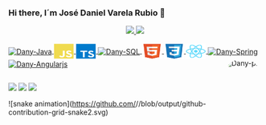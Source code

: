 ### Hi there, I´m José Daniel Varela Rubio 👋

<div align="center">
  <a href="https://github.com/Daniel2104">
  <img height="180em" src="https://github-readme-stats.vercel.app/api?username=Daniel2104&show_icons=true&theme=dracula&include_all_commits=true&count_private=true"/>
  <img height="180em" src="https://github-readme-stats.vercel.app/api/top-langs/?username=Daniel2104&layout=compact&langs_count=7&theme=dracula"/>
</div>

  <div style="display: inline_block"><br>
  
  <img align="center" alt="Dany-Java" height="30" width="40" src="https://cdn.jsdelivr.net/gh/devicons/devicon/icons/java/java-original.svg" />
  <img align="center" alt="Dany-Js" height="30" width="40" src="https://raw.githubusercontent.com/devicons/devicon/master/icons/javascript/javascript-plain.svg">
  <img align="center" alt="Dany-Ts" height="30" width="40" src="https://raw.githubusercontent.com/devicons/devicon/master/icons/typescript/typescript-plain.svg">
  <img align="center" alt="Dany-SQL" height="30" width="40" src="https://cdn.jsdelivr.net/gh/devicons/devicon/icons/mysql/mysql-original-wordmark.svg" />
  <img align="center" alt="Dany-HTML" height="30" width="40" src="https://raw.githubusercontent.com/devicons/devicon/master/icons/html5/html5-original.svg">
  <img align="center" alt="Dany-CSS" height="30" width="40" src="https://raw.githubusercontent.com/devicons/devicon/master/icons/css3/css3-original.svg">
  <img align="center" alt="Dany-React" height="30" width="40" src="https://raw.githubusercontent.com/devicons/devicon/master/icons/react/react-original.svg">
  <img align="center" alt="Dany-Spring" height="30" width="40" src="https://cdn.jsdelivr.net/gh/devicons/devicon/icons/spring/spring-original-wordmark.svg" />
  <img align="center" alt="Dany-Angularjs" height="30" width="40" src="https://cdn.jsdelivr.net/gh/devicons/devicon/icons/angularjs/angularjs-original.svg" />
 
                 
  <img align="right" alt="Dany-pic" height="150" style="border-radius:50px;" src="https://avatars.githubusercontent.com/u/87034629?v=4">
</div>
  
   ##
 
<div> 
 
  <a href="https://www.instagram.com/danielvarela21/" target="_blank"><img src="https://img.shields.io/badge/-Instagram-%23E4405F?style=for-the-badge&logo=instagram&logoColor=white" target="_blank"></a>
  <a href = "mailto:jose.varela8404@alumnos.udg.mx"><img src="https://img.shields.io/badge/-Gmail-%23333?style=for-the-badge&logo=gmail&logoColor=white" target="_blank"></a>
  <a href="https://www.linkedin.com/in/daniel-varela-rubio/" target="_blank"><img src="https://img.shields.io/badge/-LinkedIn-%230077B5?style=for-the-badge&logo=linkedin&logoColor=white" target="_blank"></a> 
 

![snake animation](https://github.com/<seu user name>/<seu user name>/blob/output/github-contribution-grid-snake2.svg)

</div>
